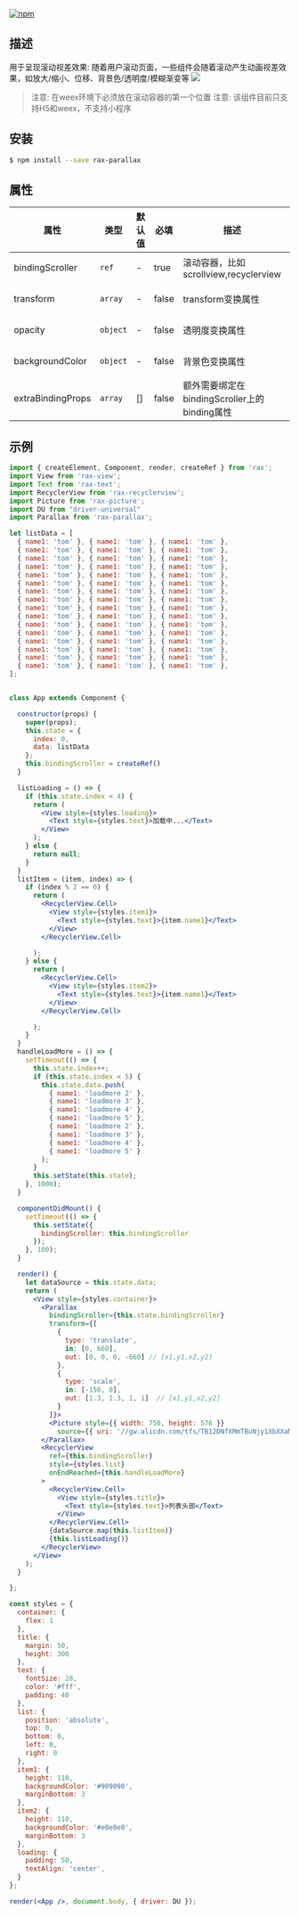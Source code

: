 [![npm](https://img.shields.io/npm/v/rax-parallax.svg)](https://www.npmjs.com/package/rax-parallax)

## 描述
用于呈现滚动视差效果: 随着用户滚动页面，一些组件会随着滚动产生动画视差效果，如放大/缩小、位移、背景色/透明度/模糊渐变等
![](http://ata2-img.cn-hangzhou.img-pub.aliyun-inc.com/5cba5521d6192d3415b016e946d6d21c.gif)
> 注意: 在weex环境下必须放在滚动容器的第一个位置
> 注意: 该组件目前只支持H5和weex，不支持小程序
## 安装

```bash
$ npm install --save rax-parallax
```

## 属性

|**属性**| **类型** | **默认值** | **必填** | **描述**           | **支持** |
| ----------- | ---------- | ---------- | ------------ | ------------------ | ------------ |
| bindingScroller        | `ref`   | -|true  |  滚动容器，比如scrollview,recyclerview |<img alt="browser" src="https://gw.alicdn.com/tfs/TB1uYFobGSs3KVjSZPiXXcsiVXa-200-200.svg" width="25px" height="25px" /><img alt="weex" src="https://gw.alicdn.com/tfs/TB1jM0ebMaH3KVjSZFjXXcFWpXa-200-200.svg" width="25px" height="25px" />|
| transform        | `array`   | -|false | transform变换属性 |<img alt="browser" src="https://gw.alicdn.com/tfs/TB1uYFobGSs3KVjSZPiXXcsiVXa-200-200.svg" width="25px" height="25px" /><img alt="weex" src="https://gw.alicdn.com/tfs/TB1jM0ebMaH3KVjSZFjXXcFWpXa-200-200.svg" width="25px" height="25px" />|
| opacity   | `object`   | - | false|透明度变换属性 |<img alt="browser" src="https://gw.alicdn.com/tfs/TB1uYFobGSs3KVjSZPiXXcsiVXa-200-200.svg" width="25px" height="25px" /><img alt="weex" src="https://gw.alicdn.com/tfs/TB1jM0ebMaH3KVjSZFjXXcFWpXa-200-200.svg" width="25px" height="25px" />|
| backgroundColor  | `object`|-|false   | 背景色变换属性 |<img alt="browser" src="https://gw.alicdn.com/tfs/TB1uYFobGSs3KVjSZPiXXcsiVXa-200-200.svg" width="25px" height="25px" /><img alt="weex" src="https://gw.alicdn.com/tfs/TB1jM0ebMaH3KVjSZFjXXcFWpXa-200-200.svg" width="25px" height="25px" />|
| extraBindingProps      | `array` |[]| false | 额外需要绑定在bindingScroller上的binding属性 |<img alt="browser" src="https://gw.alicdn.com/tfs/TB1uYFobGSs3KVjSZPiXXcsiVXa-200-200.svg" width="25px" height="25px" /><img alt="weex" src="https://gw.alicdn.com/tfs/TB1jM0ebMaH3KVjSZFjXXcFWpXa-200-200.svg" width="25px" height="25px" />|

## 示例
```jsx
import { createElement, Component, render, createRef } from 'rax';
import View from 'rax-view';
import Text from 'rax-text';
import RecyclerView from 'rax-recyclerview';
import Picture from 'rax-picture';
import DU from "driver-universal"
import Parallax from 'rax-parallax';

let listData = [
  { name1: 'tom' }, { name1: 'tom' }, { name1: 'tom' },
  { name1: 'tom' }, { name1: 'tom' }, { name1: 'tom' },
  { name1: 'tom' }, { name1: 'tom' }, { name1: 'tom' },
  { name1: 'tom' }, { name1: 'tom' }, { name1: 'tom' },
  { name1: 'tom' }, { name1: 'tom' }, { name1: 'tom' },
  { name1: 'tom' }, { name1: 'tom' }, { name1: 'tom' },
  { name1: 'tom' }, { name1: 'tom' }, { name1: 'tom' },
  { name1: 'tom' }, { name1: 'tom' }, { name1: 'tom' },
  { name1: 'tom' }, { name1: 'tom' }, { name1: 'tom' },
  { name1: 'tom' }, { name1: 'tom' }, { name1: 'tom' },
  { name1: 'tom' }, { name1: 'tom' }, { name1: 'tom' },
  { name1: 'tom' }, { name1: 'tom' }, { name1: 'tom' },
  { name1: 'tom' }, { name1: 'tom' }, { name1: 'tom' },
  { name1: 'tom' }, { name1: 'tom' }, { name1: 'tom' },
  { name1: 'tom' }, { name1: 'tom' }, { name1: 'tom' },
  { name1: 'tom' }, { name1: 'tom' }, { name1: 'tom' },
];


class App extends Component {

  constructor(props) {
    super(props);
    this.state = {
      index: 0,
      data: listData
    };
    this.bindingScroller = createRef()
  }

  listLoading = () => {
    if (this.state.index < 4) {
      return (
        <View style={styles.loading}>
          <Text style={styles.text}>加载中...</Text>
        </View>
      );
    } else {
      return null;
    }
  }
  listItem = (item, index) => {
    if (index % 2 == 0) {
      return (
        <RecyclerView.Cell>
          <View style={styles.item1}>
            <Text style={styles.text}>{item.name1}</Text>
          </View>
        </RecyclerView.Cell>

      );
    } else {
      return (
        <RecyclerView.Cell>
          <View style={styles.item2}>
            <Text style={styles.text}>{item.name1}</Text>
          </View>
        </RecyclerView.Cell>

      );
    }
  }
  handleLoadMore = () => {
    setTimeout(() => {
      this.state.index++;
      if (this.state.index < 5) {
        this.state.data.push(
          { name1: 'loadmore 2' },
          { name1: 'loadmore 3' },
          { name1: 'loadmore 4' },
          { name1: 'loadmore 5' },
          { name1: 'loadmore 2' },
          { name1: 'loadmore 3' },
          { name1: 'loadmore 4' },
          { name1: 'loadmore 5' }
        );
      }
      this.setState(this.state);
    }, 1000);
  }

  componentDidMount() {
    setTimeout(() => {
      this.setState({
        bindingScroller: this.bindingScroller
      });
    }, 100);
  }

  render() {
    let dataSource = this.state.data;
    return (
      <View style={styles.container}>
        <Parallax
          bindingScroller={this.state.bindingScroller}
          transform={[
            {
              type: 'translate',
              in: [0, 660],
              out: [0, 0, 0, -660] // [x1,y1,x2,y2]
            },
            {
              type: 'scale',
              in: [-150, 0],
              out: [1.3, 1.3, 1, 1]  // [x1,y1,x2,y2]
            }
          ]}>
          <Picture style={{ width: 750, height: 576 }}
            source={{ uri: '//gw.alicdn.com/tfs/TB12DNfXMmTBuNjy1XbXXaMrVXa-750-576.png' }} />
        </Parallax>
        <RecyclerView
          ref={this.bindingScroller}
          style={styles.list}
          onEndReached={this.handleLoadMore}
        >
          <RecyclerView.Cell>
            <View style={styles.title}>
              <Text style={styles.text}>列表头部</Text>
            </View>
          </RecyclerView.Cell>
          {dataSource.map(this.listItem)}
          {this.listLoading()}
        </RecyclerView>
      </View>
    );
  }

};

const styles = {
  container: {
    flex: 1
  },
  title: {
    margin: 50,
    height: 300
  },
  text: {
    fontSize: 28,
    color: '#fff',
    padding: 40
  },
  list: {
    position: 'absolute',
    top: 0,
    bottom: 0,
    left: 0,
    right: 0
  },
  item1: {
    height: 110,
    backgroundColor: '#909090',
    marginBottom: 3
  },
  item2: {
    height: 110,
    backgroundColor: '#e0e0e0',
    marginBottom: 3
  },
  loading: {
    padding: 50,
    textAlign: 'center',
  }
};

render(<App />, document.body, { driver: DU });

```
